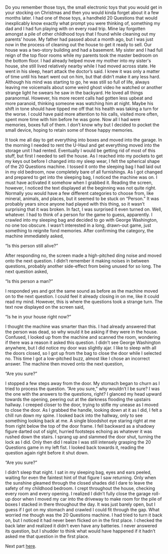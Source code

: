 Do you remember those toys, the small electronic toys that you would get in your stocking on Christmas and then you would kinda forget about it a few months later. I had one of those toys, a handheld 20 Questions that would inexplicably know exactly what prompt you were thinking of, something my dad and I had fun playing with on every road trip. Mine lay forgotten amongst a pile of other childhood toys that I found while cleaning out my parents’ house. My father had passed about a month ago, but I was just now in the process of cleaning out the house to get it ready to sell. Our house was a two-story building and had a basement. My sister and I had full reign of the top floor rooms while my parents took the master bedroom on the bottom floor. I had already helped move my mother into my sister's house, she still lived relatively nearby while I had moved across state. He went in his sleep, heart attack the doctor’s said. I knew it was only a matter of time until his heart went out on him, but that didn’t make it any less hard. Although his mind was starting to go, he was still so full of life, always leaving me voicemails about some weird ghost video he watched or another strange light he swears he saw in the backyard. He loved all things paranormal. However, his more recent calls had gotten less upbeat and more paranoid, thinking someone was watching him at night. Maybe his shift in tone should have tipped me off that his health was taking a turn for the worse. I could have paid more attention to his calls, visited more often, spent more time with him before he was gone. Now all I had were memories, boxes full of them. I don’t know why but I decided to pocket the small device, hoping to retain some of those happy memories.

It took me all day to get everything into boxes and moved into the garage. In the morning I needed to rent the U-Haul and get everything moved into the storage unit I had rented. Eventually I would be getting rid of most of this stuff, but first I needed to sell the house. As I reached into my pockets to get my keys out before I changed into my sleep wear, I felt the spherical shape of the 20 Questions machine. I tossed it onto the sleeping bag I had laid out in my old bedroom, now completely bare of all furnishings. As I got changed and prepared to get into the sleeping bag, I noticed the machine was on. I must have activated it somehow when I grabbed it. Reading the screen, however, I noticed the text displayed at the beginning was not quite right. Normally you would have a few different categories to choose from, like mineral, animals, and places, but it seemed to be stuck on “Person.” It was probably years since anyone had played with this thing, so it wasn’t surprising that it was broken. In fact, I was surprised it even turned on. Well, whatever. I had to think of a person for the game to guess, apparently. I crawled into my sleeping bag and decided to go with George Washington, no one too obscure. I wasn’t interested in a long, drawn-out game, just something to reignite fond memories. After confirming the category, the machine immediately asked,

“Is this person still alive?”

After responding no, the screen made a high-pitched ding noise and moved onto the next question. I didn’t remember it making noises in between questions, probably another side-effect from being unused for so long. The next question asked,

“Is this person a man?”

I responded yes and got the same sound as before as the machine moved on to the next question. I could feel it already closing in on me, like it could read my mind. However, this is where the questions took a strange turn. The text now displayed on the screen said,

“Is he in your house right now?”

I thought the machine was smarter than this. I had already answered that the person was dead, so why would it be asking if they were in the house. Confused, I looked up from the machine and scanned the room, wondering if there was a reason it asked this question. I didn’t see George Washington anywhere, but I did notice my door was slightly ajar. I like to sleep with all the doors closed, so I got up from the bag to close the door while I selected no. This time I got a low-pitched buzz, almost like I chose an incorrect answer. The machine then moved onto the next question,

“Are you sure?”

I stopped a few steps away from the door. My stomach began to churn as I tried to process the question. “Are you sure,” why wouldn’t I be sure? I was the one with the answers to the questions, right? I glanced my head upward towards the opening, peering out at the darkness flooding the upstairs hallway. I creeped closer to the door, trying to stifle my unease as I moved to close the door. As I grabbed the handle, looking down at it as I did, I felt a chill run down my spine. I looked back into the hallway, only to see something looking back at me. A single bloodshot eye staring right at me from right below the top of the door frame. I fell backward as a shadowy figure darted out of sight, hurried footsteps echoing as whatever it was rushed down the stairs. I sprang up and slammed the door shut, turning the lock as I did. Only then did I realize I was still intensely grasping the 20 Questions game in my left fist. I looked back towards it, reading the question again right before it shut down.

“Are you sure?”

I didn’t sleep that night. I sat in my sleeping bag, eyes and ears peeled, waiting for even the faintest hint of that figure I saw returning. Only when the sunshine gleamed through the closed shades did I dare to leave the safety of my childhood bedroom. I crept throughout the house, checking every room and every opening. I realized I didn’t fully close the garage roll-up door when I moved my car into the driveway to make room for the pile of boxes I stacked in there throughout the day. It was just barely open, but I guess if I got on my stomach and crawled I could fit through the gap. What worried me though was the 20 Questions machine. I had tried to turn it back on, but I noticed it had never been flicked on in the first place. I checked the back later and realized it didn’t even have any batteries. I never answered its question, but I shudder to think what would have happened if it hadn’t asked me that question in the first place.

Next part [here](https://www.reddit.com/r/nosleep/comments/1bxsxic/20_questions_pt_2/).